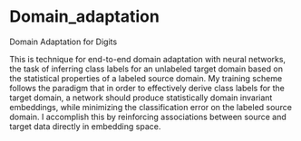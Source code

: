 # Domain_adaptation
Domain Adaptation for Digits

This is technique for end-to-end domain adaptation with neural networks, the task of inferring class labels for an unlabeled target domain based on the statistical properties of a labeled source domain. My training scheme follows the paradigm that in order to effectively derive class labels for the target domain, a network should produce statistically domain invariant embeddings, while minimizing the classification error on the labeled source domain. I accomplish this by reinforcing associations between source and target data directly in embedding space.
